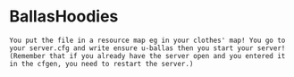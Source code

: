 # BallasHoodies

`You put the file in a resource map eg in your clothes' map!
You go to your server.cfg and write ensure u-ballas then you start your server! (Remember that if you already have the server open and you entered it in the cfgen, you need to restart the server.)`
